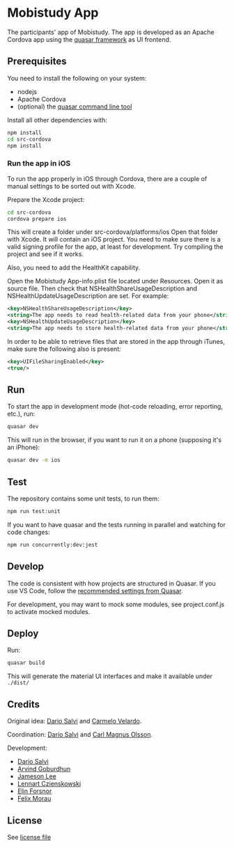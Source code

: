 # Mobistudy App

The participants' app of Mobistudy.
The app is developed as an Apache Cordova app using the [quasar framework](https://quasar-framework.org/) as UI frontend.


## Prerequisites

You need to install the following on your system:

- nodejs
- Apache Cordova
- (optional) the [quasar command line tool](https://quasar.dev/quasar-cli/installation)

Install all other dependencies with:

```bash
npm install
cd src-cordova
npm install
```



### Run the app in iOS

To run the app properly in iOS through Cordova, there are a couple of manual settings
to be sorted out with Xcode.

Prepare the Xcode project:

```bash
cd src-cordova
cordova prepare ios
```

This will create a folder under src-cordova/platforms/ios
Open that folder with Xcode. It will contain an iOS project.
You need to make sure there is a valid signing profile for the app, at least for
development. Try compiling the project and see if it works.

Also, you need to add the HealthKit capability.

Open the Mobistudy App-info.plist file located under Resources. Open it as source
file. Then check that NSHealthShareUsageDescription and NSHealthUpdateUsageDescription
are set. For example:

```xml
<key>NSHealthShareUsageDescription</key>
<string>The app needs to read health-related data from your phone</string>
<key>NSHealthUpdateUsageDescription</key>
<string>The app needs to store health-related data from your phone</string>
```

In order to be able to retrieve files that are stored in the app through iTunes,
make sure the following also is present:
```xml
<key>UIFileSharingEnabled</key>
<true/>
```

## Run

To start the app in development mode (hot-code reloading, error reporting, etc.), run:

```bash
quasar dev
```

This will run in the browser, if you want to run it on a phone (supposing it's an iPhone):

```bash
quasar dev -m ios
```


## Test

The repository contains some unit tests, to run them:
```bash
npm run test:unit
```

If you want to have quasar and the tests running in parallel and watching for code changes:
```bash
npm run concurrently:dev:jest
```

## Develop

The code is consistent with how projects are structured in Quasar.
If you use VS Code, follow the
[recommended settings from Quasar](https://quasar.dev/start/vs-code-configuration#Introduction).

For development, you may want to mock some modules, see project.conf.js to
activate mocked modules.


## Deploy

Run:
```bash
quasar build
```

This will generate the material UI interfaces and make it available under `./dist/`

## Credits

Original idea: [Dario Salvi](https://github.com/dariosalvi78) and [Carmelo Velardo](https://github.com/2dvisio).

Coordination: [Dario Salvi](https://github.com/dariosalvi78) and [Carl Magnus Olsson](https://github.com/Trasselkalle).

Development:
- [Dario Salvi](https://github.com/dariosalvi78)
- [Arvind Goburdhun](https://github.com/arvgo)
- [Jameson Lee](https://github.com/jamtholee)
- [Lennart Czienskowski](https://github.com/lencz)
- [Elin Forsnor](https://github.com/elinforsnor)
- [Felix Morau](https://github.com/femosc2)

## License

See [license file](LICENSE)
